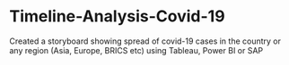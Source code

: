 # Timeline-Analysis-Covid-19
Created a storyboard showing spread of covid-19 cases in the country or any region (Asia, Europe, BRICS etc) using Tableau, Power BI or SAP
